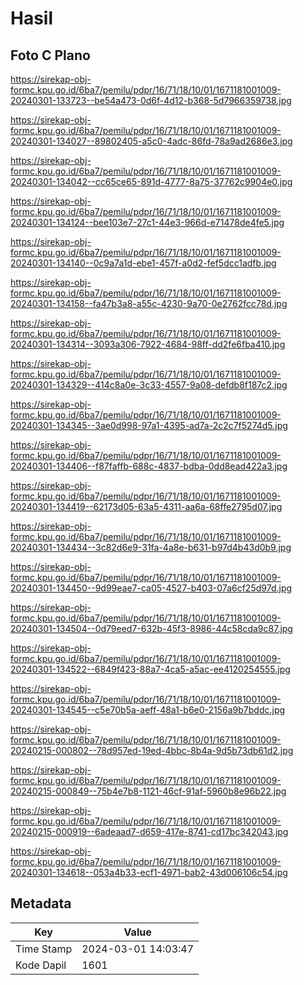 # Hasil

## Foto C Plano

https://sirekap-obj-formc.kpu.go.id/6ba7/pemilu/pdpr/16/71/18/10/01/1671181001009-20240301-133723--be54a473-0d6f-4d12-b368-5d7966359738.jpg

https://sirekap-obj-formc.kpu.go.id/6ba7/pemilu/pdpr/16/71/18/10/01/1671181001009-20240301-134027--89802405-a5c0-4adc-86fd-78a9ad2686e3.jpg

https://sirekap-obj-formc.kpu.go.id/6ba7/pemilu/pdpr/16/71/18/10/01/1671181001009-20240301-134042--cc65ce65-891d-4777-8a75-37762c9904e0.jpg

https://sirekap-obj-formc.kpu.go.id/6ba7/pemilu/pdpr/16/71/18/10/01/1671181001009-20240301-134124--bee103e7-27c1-44e3-966d-e71478de4fe5.jpg

https://sirekap-obj-formc.kpu.go.id/6ba7/pemilu/pdpr/16/71/18/10/01/1671181001009-20240301-134140--0c9a7a1d-ebe1-457f-a0d2-fef5dcc1adfb.jpg

https://sirekap-obj-formc.kpu.go.id/6ba7/pemilu/pdpr/16/71/18/10/01/1671181001009-20240301-134158--fa47b3a8-a55c-4230-9a70-0e2762fcc78d.jpg

https://sirekap-obj-formc.kpu.go.id/6ba7/pemilu/pdpr/16/71/18/10/01/1671181001009-20240301-134314--3093a306-7922-4684-98ff-dd2fe6fba410.jpg

https://sirekap-obj-formc.kpu.go.id/6ba7/pemilu/pdpr/16/71/18/10/01/1671181001009-20240301-134329--414c8a0e-3c33-4557-9a08-defdb8f187c2.jpg

https://sirekap-obj-formc.kpu.go.id/6ba7/pemilu/pdpr/16/71/18/10/01/1671181001009-20240301-134345--3ae0d998-97a1-4395-ad7a-2c2c7f5274d5.jpg

https://sirekap-obj-formc.kpu.go.id/6ba7/pemilu/pdpr/16/71/18/10/01/1671181001009-20240301-134406--f87faffb-688c-4837-bdba-0dd8ead422a3.jpg

https://sirekap-obj-formc.kpu.go.id/6ba7/pemilu/pdpr/16/71/18/10/01/1671181001009-20240301-134419--62173d05-63a5-4311-aa6a-68ffe2795d07.jpg

https://sirekap-obj-formc.kpu.go.id/6ba7/pemilu/pdpr/16/71/18/10/01/1671181001009-20240301-134434--3c82d6e9-31fa-4a8e-b631-b97d4b43d0b9.jpg

https://sirekap-obj-formc.kpu.go.id/6ba7/pemilu/pdpr/16/71/18/10/01/1671181001009-20240301-134450--9d99eae7-ca05-4527-b403-07a6cf25d97d.jpg

https://sirekap-obj-formc.kpu.go.id/6ba7/pemilu/pdpr/16/71/18/10/01/1671181001009-20240301-134504--0d79eed7-632b-45f3-8986-44c58cda9c87.jpg

https://sirekap-obj-formc.kpu.go.id/6ba7/pemilu/pdpr/16/71/18/10/01/1671181001009-20240301-134522--6849f423-88a7-4ca5-a5ac-ee4120254555.jpg

https://sirekap-obj-formc.kpu.go.id/6ba7/pemilu/pdpr/16/71/18/10/01/1671181001009-20240301-134545--c5e70b5a-aeff-48a1-b6e0-2156a9b7bddc.jpg

https://sirekap-obj-formc.kpu.go.id/6ba7/pemilu/pdpr/16/71/18/10/01/1671181001009-20240215-000802--78d957ed-19ed-4bbc-8b4a-9d5b73db61d2.jpg

https://sirekap-obj-formc.kpu.go.id/6ba7/pemilu/pdpr/16/71/18/10/01/1671181001009-20240215-000849--75b4e7b8-1121-46cf-91af-5960b8e96b22.jpg

https://sirekap-obj-formc.kpu.go.id/6ba7/pemilu/pdpr/16/71/18/10/01/1671181001009-20240215-000919--6adeaad7-d659-417e-8741-cd17bc342043.jpg

https://sirekap-obj-formc.kpu.go.id/6ba7/pemilu/pdpr/16/71/18/10/01/1671181001009-20240301-134618--053a4b33-ecf1-4971-bab2-43d006106c54.jpg


## Metadata

| Key        | Value               |
| ---------- | ------------------- |
| Time Stamp | 2024-03-01 14:03:47 |
| Kode Dapil | 1601                |



